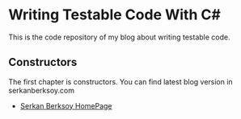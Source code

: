 # Writing Testable Code With C#

This is the code repository of my blog about writing testable code. 

## Constructors

The first chapter is constructors. You can find latest blog version in serkanberksoy.com

* [Serkan Berksoy HomePage](http://serkanberksoy.com)

